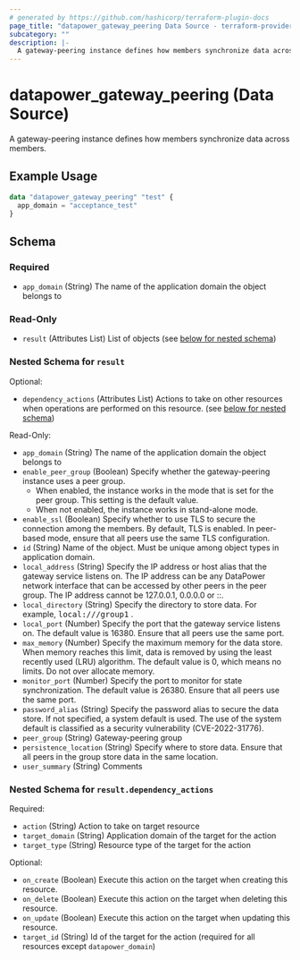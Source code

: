 ```yaml
---
# generated by https://github.com/hashicorp/terraform-plugin-docs
page_title: "datapower_gateway_peering Data Source - terraform-provider-datapower"
subcategory: ""
description: |-
  A gateway-peering instance defines how members synchronize data across members.
---
```


# datapower_gateway_peering (Data Source)

A gateway-peering instance defines how members synchronize data across members.

## Example Usage

```terraform
data "datapower_gateway_peering" "test" {
  app_domain = "acceptance_test"
}
```

<!-- schema generated by tfplugindocs -->
## Schema

### Required

- `app_domain` (String) The name of the application domain the object belongs to

### Read-Only

- `result` (Attributes List) List of objects (see [below for nested schema](#nestedatt--result))

<a id="nestedatt--result"></a>
### Nested Schema for `result`

Optional:

- `dependency_actions` (Attributes List) Actions to take on other resources when operations are performed on this resource. (see [below for nested schema](#nestedatt--result--dependency_actions))

Read-Only:

- `app_domain` (String) The name of the application domain the object belongs to
- `enable_peer_group` (Boolean) Specify whether the gateway-peering instance uses a peer group. <ul><li>When enabled, the instance works in the mode that is set for the peer group. This setting is the default value.</li><li>When not enabled, the instance works in stand-alone mode.</li></ul>
- `enable_ssl` (Boolean) Specify whether to use TLS to secure the connection among the members. By default, TLS is enabled. In peer-based mode, ensure that all peers use the same TLS configuration.
- `id` (String) Name of the object. Must be unique among object types in application domain.
- `local_address` (String) Specify the IP address or host alias that the gateway service listens on. The IP address can be any DataPower network interface that can be accessed by other peers in the peer group. The IP address cannot be 127.0.0.1, 0.0.0.0 or ::.
- `local_directory` (String) Specify the directory to store data. For example, <tt>local:///group1</tt> .
- `local_port` (Number) Specify the port that the gateway service listens on. The default value is 16380. Ensure that all peers use the same port.
- `max_memory` (Number) Specify the maximum memory for the data store. When memory reaches this limit, data is removed by using the least recently used (LRU) algorithm. The default value is 0, which means no limits. Do not over allocate memory.
- `monitor_port` (Number) Specify the port to monitor for state synchronization. The default value is 26380. Ensure that all peers use the same port.
- `password_alias` (String) Specify the password alias to secure the data store. If not specified, a system default is used. The use of the system default is classified as a security vulnerability (CVE-2022-31776).
- `peer_group` (String) Gateway-peering group
- `persistence_location` (String) Specify where to store data. Ensure that all peers in the group store data in the same location.
- `user_summary` (String) Comments

<a id="nestedatt--result--dependency_actions"></a>
### Nested Schema for `result.dependency_actions`

Required:

- `action` (String) Action to take on target resource
- `target_domain` (String) Application domain of the target for the action
- `target_type` (String) Resource type of the target for the action

Optional:

- `on_create` (Boolean) Execute this action on the target when creating this resource.
- `on_delete` (Boolean) Execute this action on the target when deleting this resource.
- `on_update` (Boolean) Execute this action on the target when updating this resource.
- `target_id` (String) Id of the target for the action (required for all resources except `datapower_domain`)
